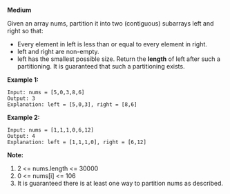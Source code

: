 **Medium**

Given an array nums, partition it into two (contiguous) subarrays left and right so that:

- Every element in left is less than or equal to every element in right.
- left and right are non-empty.
- left has the smallest possible size.
Return the **length** of left after such a partitioning.  It is guaranteed that such a partitioning exists.

 

**Example 1:**
```
Input: nums = [5,0,3,8,6]
Output: 3
Explanation: left = [5,0,3], right = [8,6]
```
**Example 2:**
```
Input: nums = [1,1,1,0,6,12]
Output: 4
Explanation: left = [1,1,1,0], right = [6,12]
```

**Note:**

1. 2 <= nums.length <= 30000
2. 0 <= nums[i] <= 106
3. It is guaranteed there is at least one way to partition nums as described.
